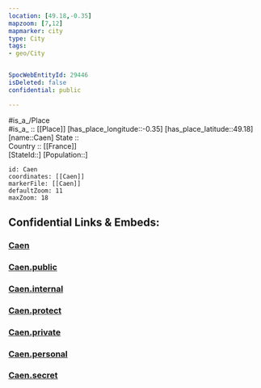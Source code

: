 ```yaml
---
location: [49.18,-0.35] 
mapzoom: [7,12] 
mapmarker: city 
type: City
tags:
- geo/City


SpocWebEntityId: 29446
isDeleted: false
confidential: public

---
```

#is_a_/Place  
#is_a_ :: [[Place]] 
[has_place_longitude::-0.35] 
[has_place_latitude::49.18] 
[name::Caen] 
State ::  
Country :: [[France]]  
[StateId::] 
[Population::] 



```leaflet
id: Caen
coordinates: [[Caen]] 
markerFile: [[Caen]] 
defaultZoom: 11 
maxZoom: 18
```


## Confidential Links & Embeds: 

### [Caen](/_Standards/Earth/Continent/Europe/Europe~West/France/regions~France/Normandie/departments~Normandie/Calvados/communes~Calvados/Caen/cities~Caen/Caen.md) 

### [Caen.public](/_public/Earth/Continent/Europe/Europe~West/France/regions~France/Normandie/departments~Normandie/Calvados/communes~Calvados/Caen/cities~Caen/Caen.public.md) 

### [Caen.internal](/_internal/Earth/Continent/Europe/Europe~West/France/regions~France/Normandie/departments~Normandie/Calvados/communes~Calvados/Caen/cities~Caen/Caen.internal.md) 

### [Caen.protect](/_protect/Earth/Continent/Europe/Europe~West/France/regions~France/Normandie/departments~Normandie/Calvados/communes~Calvados/Caen/cities~Caen/Caen.protect.md) 

### [Caen.private](/_private/Earth/Continent/Europe/Europe~West/France/regions~France/Normandie/departments~Normandie/Calvados/communes~Calvados/Caen/cities~Caen/Caen.private.md) 

### [Caen.personal](/_personal/Earth/Continent/Europe/Europe~West/France/regions~France/Normandie/departments~Normandie/Calvados/communes~Calvados/Caen/cities~Caen/Caen.personal.md) 

### [Caen.secret](/_secret/Earth/Continent/Europe/Europe~West/France/regions~France/Normandie/departments~Normandie/Calvados/communes~Calvados/Caen/cities~Caen/Caen.secret.md)

